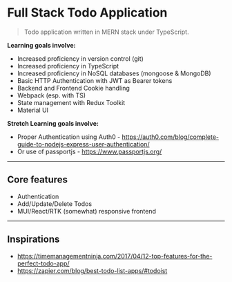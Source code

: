 # Full Stack Todo Application
>Todo application written in MERN stack under TypeScript. 

**Learning goals involve:** 
- Increased proficiency in version control (git)
- Increased proficiency in TypeScript
- Increased proficiency in NoSQL databases (mongoose & MongoDB)
- Basic HTTP Authentication with JWT as Bearer tokens
- Backend and Frontend Cookie handling
- Webpack (esp. with TS)
- State management with Redux Toolkit
- Material UI

**Stretch Learning goals involve:**
- Proper Authentication using Auth0 - https://auth0.com/blog/complete-guide-to-nodejs-express-user-authentication/ 
- Or use of passportjs - https://www.passportjs.org/
___
## Core features
- Authentication
- Add/Update/Delete Todos
- MUI/React/RTK (somewhat) responsive frontend
___
## Inspirations
- https://timemanagementninja.com/2017/04/12-top-features-for-the-perfect-todo-app/
- https://zapier.com/blog/best-todo-list-apps/#todoist
